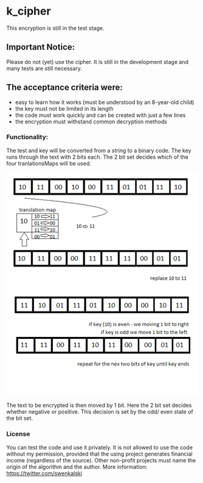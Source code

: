 # k_cipher
This encryption is still in the test stage.

## Important Notice:
Please do not (yet) use the cipher. It is still in the development stage and many tests are still necessary. 

## The acceptance criteria were:
- easy to learn how it works (must be understood by an 8-year-old child)
- the key must not be limited in its length
- the code must work quickly and can be created with just a few lines
- the encryption must withstand common decryption methods

### Functionality:
The test and key will be converted from a string to a binary code.
The key runs through the text with 2 bits each. The 2 bit set decides which of the four tranlationsMaps will be used.

![schema of k_cipher](https://raw.githubusercontent.com/skalski/k_cipher/master/readme_assets/01.png)


The text to be encrypted is then moved by 1 bit. Here the 2 bit set decides whether negative or positive. This decision is set by the odd/ even state of the bit set.

### License
You can test the code and use it privately. It is not allowed to use the code without my permission, provided that the using project generates financial income (regardless of the source).
Other non-profit projects must name the origin of the algorithm and the author.
More information: https://twitter.com/swenkalski


